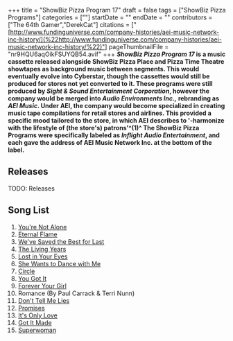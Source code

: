 +++
title = "ShowBiz Pizza Program 17"
draft = false
tags = ["ShowBiz Pizza Programs"]
categories = [""]
startDate = ""
endDate = ""
contributors = ["The 64th Gamer","DerekCat"]
citations = ["[http://www.fundinguniverse.com/company-histories/aei-music-network-inc-history/](%22http://www.fundinguniverse.com/company-histories/aei-music-network-inc-history/%22)"]
pageThumbnailFile = "nr9HQU6aqOikFSUYQB54.avif"
+++
***ShowBiz Pizza Program 17* is a music cassette released alongside ShowBiz Pizza Place and Pizza Time Theatre showtapes as background music between segments. This would eventually evolve into Cyberstar, though the cassettes would still be produced for stores not yet converted to it.
These programs were still produced by *Sight & Sound Entertainment Corporation*, however the company would be merged into *Audio Environments Inc.,* rebranding as *AEI Music*. Under AEI, the company would become specialized in creating music tape compilations for retail stores and airlines. This provided a specific mood tailored to the store, in which AEI describes to '-harmonize with the lifestyle of (the store's) patrons'^(1)^ The ShowBiz Pizza Programs were specifically labeled as *Inflight Audio Entertainment*, and each gave the address of AEI Music Network Inc. at the bottom of the label.**

## Releases

TODO: Releases

## Song List

1.  [You're Not Alone](https://en.wikipedia.org/wiki/You%27re_Not_Alone_(Chicago_song))
2.  [Eternal Flame](https://en.wikipedia.org/wiki/Eternal_Flame_(song))
3.  [We've Saved the Best for Last](https://en.wikipedia.org/wiki/We%27ve_Saved_the_Best_for_Last)
4.  [The Living Years](https://en.wikipedia.org/wiki/The_Living_Years)
5.  [Lost in Your Eyes](https://en.wikipedia.org/wiki/Lost_in_Your_Eyes)
6.  [She Wants to Dance with Me](https://en.wikipedia.org/wiki/She_Wants_to_Dance_with_Me)
7.  [Circle](https://en.wikipedia.org/wiki/Shooting_Rubberbands_at_the_Stars)
8.  [You Got It](https://en.wikipedia.org/wiki/You_Got_It)
9.  [Forever Your Girl](https://en.wikipedia.org/wiki/Forever_Your_Girl)
10. Romance (By Paul Carrack & Terri Nunn)
11. [Don't Tell Me Lies](https://en.wikipedia.org/wiki/Don%27t_Tell_Me_Lies)
12. [Promises](https://en.wikipedia.org/wiki/Promises_(Basia_song))
13. [It's Only Love](https://en.wikipedia.org/wiki/It%27s_Only_Love_(Simply_Red_album))
14. [Got It Made](https://en.wikipedia.org/wiki/American_Dream_(Crosby,_Stills,_Nash_%26_Young_album))
15. [Superwoman](https://en.wikipedia.org/wiki/Superwoman_(Karyn_White_song))
